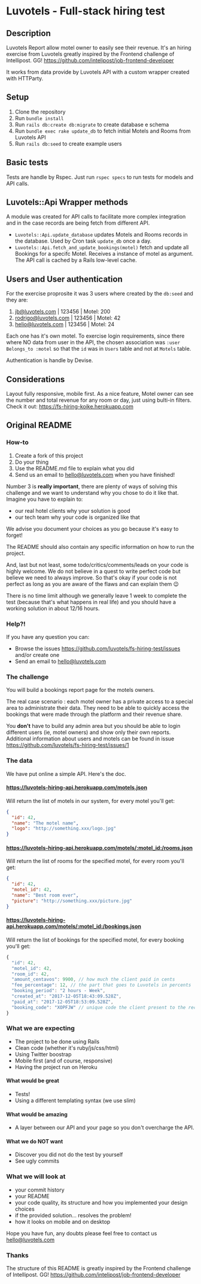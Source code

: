 # Luvotels - Full-stack hiring test

## Description

Luvotels Report allow motel owner to easily see their revenue. It's an hiring exercise from Luvotels greatly inspired by the Frontend challenge of Intellipost. GG! https://github.com/intelipost/job-frontend-developer

It works from data provide by Luvotels API with a custom wrapper created with HTTParty.


## Setup
1. Clone the repository
2. Run `bundle install`
3. Run `rails db:create db:migrate` to create database e schema
4. Run `bundle exec rake update_db` to fetch initial Motels and Rooms from Luvotels API
5. Run `rails db:seed` to create example users

## Basic tests

Tests are handle by Rspec. Just run `rspec specs` to run tests for models and API calls.

## Luvotels::Api Wrapper methods

A module was created for API calls to facilitate more complex integration and in the case records are being fetch from different API.

- `Luvotels::Api.update_database` updates Motels and Rooms records in the database. Used by Cron task `update_db` once a day.
- `Luvotels::Api.fetch_and_update_bookings(motel)` fetch and update all Bookings for a specifc Motel. Receives a instance of motel as argument. The API call is cached by a Rails low-level cache.

## Users and User authentication

For the exercise proprosite it was 3 users where created by the `db:seed` and they are:
1. jb@luvotels.com  | 123456  |  Motel: 200
2. rodrigo@luvotels.com  |  123456  | Motel: 42
3. helio@luvotels.com   |  123456  |  Motel: 24

Each one has it's own motel. To exercise login requirements, since there where NO data from user in the API, the chosen association was `:user Belongs_to :motel` so that the `id` was in `Users` table and not at `Motels` table.

Authentication is handle by Devise.

## Considerations

Layout fully responsive, mobile first. As a nice feature, Motel owner can see the number and total revenue for any room or day, just using bulti-in filters. Check it out: https://fs-hiring-koike.herokuapp.com








## Original README
### How-to

1. Create a fork of this project
2. Do your thing
3. Use the README.md file to explain what you did
4. Send us an email to hello@luvotels.com when you have finished!

Number 3 is **really important**, there are plenty of ways of solving this challenge and we want to understand why you chose to do it like that.
Imagine you have to explain to:
* our real hotel clients why your solution is good
* our tech team why your code is organized like that

We advise you document your choices as you go because it's easy to forget!

The README should also contain any specific information on how to run the project.

And, last but not least, some todo/critics/comments/leads on your code is highly welcome. We do not believe in a quest to write perfect code but believe we need to always improve. So that's okay if your code is not perfect as long as you are aware of the flaws and can explain them :wink:

There is no time limit although we generally leave 1 week to complete the test (because that's what happens in real life) and you should have a working solution in about 12/16 hours.

### Help?!

If you have any question you can:
* Browse the issues https://github.com/luvotels/fs-hiring-test/issues and/or create one
* Send an email to hello@luvotels.com

### The challenge

You will build a bookings report page for the motels owners.

The real case scenario : each motel owner has a private access to a special area to administrate their data. They need to be able to quickly access the bookings that were made through the platform and their revenue share.

You **don't** have to build any admin area but you should be able to login different users (ie, motel owners) and show only their own reports.
Additional information about users and motels can be found in issue https://github.com/luvotels/fs-hiring-test/issues/1

### The data

We have put online a simple API. Here's the doc.

#### https://luvotels-hiring-api.herokuapp.com/motels.json

Will return the list of motels in our system, for every motel you'll get:
```json
{
  "id": 42,
  "name": "The motel name",
  "logo": "http://something.xxx/logo.jpg"
}
```

#### https://luvotels-hiring-api.herokuapp.com/motels/:motel_id:/rooms.json

Will return the list of rooms for the specified motel, for every room you'll get:
```json
{
  "id": 42,
  "motel_id": 42,
  "name": "Best room ever",
  "picture": "http://something.xxx/picture.jpg"
}
```

#### https://luvotels-hiring-api.herokuapp.com/motels/:motel_id:/bookings.json

Will return the list of bookings for the specified motel, for every booking you'll get:

```javascript
{
  "id": 42,
  "motel_id": 42,
  "room_id": 42,
  "amount_centavos": 9900, // how much the client paid in cents
  "fee_percentage": 12, // the part that goes to Luvotels in percents
  "booking_period": "2 hours - Week",
  "created_at": "2017-12-05T18:43:09.528Z",
  "paid_at": "2017-12-05T18:53:09.528Z",
  "booking_code": "XOPFJW" // unique code the client present to the reception
}
```

### What we are expecting

* The project to be done using Rails
* Clean code (whether it's ruby/js/css/html)
* Using Twitter boostrap
* Mobile first (and of course, responsive)
* Having the project run on Heroku

#### What would be great

* Tests!
* Using a different templating syntax (we use slim)

#### What would be amazing

* A layer between our API and your page so you don't overcharge the API.

#### What we do NOT want

* Discover you did not do the test by yourself
* See ugly commits

### What we will look at

* your commit history
* your README
* your code quality, its structure and how you implemented your design choices
* if the provided solution... resolves the problem!
* how it looks on mobile and on desktop

Hope you have fun, any doubts please feel free to contact us hello@luvotels.com

### Thanks

The structure of this README is greatly inspired by the Frontend challenge of Intellipost. GG! https://github.com/intelipost/job-frontend-developer
